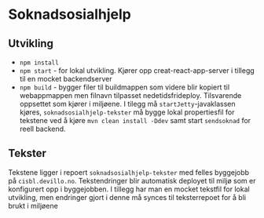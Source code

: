 Soknadsosialhjelp
================

## Utvikling

* `npm install` 
* `npm start` - for lokal utvikling. Kjører opp creat-react-app-server i tillegg til en mocket backendserver
* `npm build` - bygger filer til buildmappen som videre blir kopiert til webappmappen men filnavn tilpasset nedetidsfrideploy.
 Tilsvarende oppsettet som kjører i miljøene. I tilegg må `startJetty`-javaklassen kjøres, `soknadsosialhjelp-tekster`
 må bygge lokal propertiesfil for tekstene ved å kjøre `mvn clean install -Ddev` samt start `sendsoknad` for reell backend.
 
 ## Tekster
 Tekstene ligger i repoert `soknadsosialhjelp-tekster` med felles byggejobb på `cisbl.devillo.no`. Tekstendringer blir automatisk
 deployet til miljø som er konfigurert opp i byggejobben. I tillegg har man en mocket tekstfil for lokal utvikling, men endringer
 gjort i denne må synces til teksterrepoet for å bli brukt i miljøene